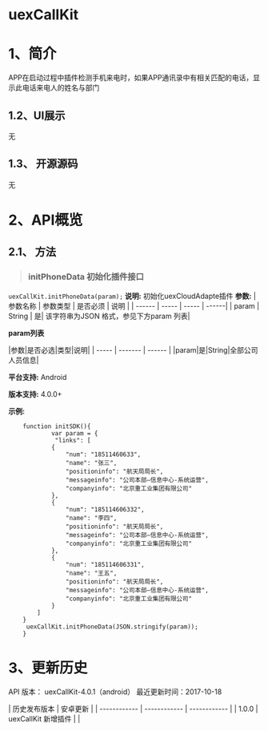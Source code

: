 # uexCallKit

# 1、简介
 APP在启动过程中插件检测手机来电时，如果APP通讯录中有相关匹配的电话，显示此电话来电人的姓名与部门

## 1.2、UI展示
无
## 1.3、 开源源码
无
# 2、API概览
## 2.1、 方法

> ### initPhoneData 初始化插件接口
`uexCallKit.initPhoneData(param);`
**说明:**
初始化uexCloudAdapte插件
**参数:**
| 参数名称 | 参数类型 | 是否必须 | 说明 |
| ------ | ----- | ----- | ------|
| param | String | 是| 该字符串为JSON 格式，参见下方param 列表|

**param列表**

|参数|是否必选|类型|说明|
| ----- | ------- | ------ |
|param|是|String|全部公司人员信息|

**平台支持:**
Android

**版本支持:**
4.0.0+

**示例:**

```
	function initSDK(){
	        var param = {
	         "links": [
	        {
	            "num": "18511460633",
	            "name": "张三",
	            "positioninfo": "航天局局长",
	            "messageinfo": "公司本部—信息中心-系统运营",
	            "companyinfo": "北京重工业集团有限公司"
	        },
	        {
	            "num": "185114606332",
	            "name": "李四",
	            "positioninfo": "航天局局长",
	            "messageinfo": "公司本部—信息中心-系统运营",
	            "companyinfo": "北京重工业集团有限公司"
	        },
	        {
	            "num": "185114606331",
	            "name": "王五",
	            "positioninfo": "航天局局长",
	            "messageinfo": "公司本部—信息中心-系统运营",
	            "companyinfo": "北京重工业集团有限公司"
	        }
	    ]
	}
	 uexCallKit.initPhoneData(JSON.stringify(param));
	}

```

# 3、更新历史

API 版本： uexCallKit-4.0.1（android）
 最近更新时间：2017-10-18
 
|  历史发布版本 | 安卓更新  |
| ------------ | ------------ | ------------ |
| 1.0.0 | uexCallKit 新增插件 | |